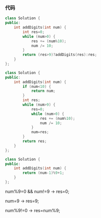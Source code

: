 ### 代码

```c++
class Solution {
public:
    int addDigits(int num) {
        int res=0;
        while (num>0) {
            res += (num%10);
            num /= 10;
        }
        return (res>9)?addDigits(res):res;
    }
};
```



```c++
class Solution {
public:
    int addDigits(int num) {
        if (num<10) {
            return num;
        }
        int res;
        while (num>9) {
            res=0;
            while (num>0) {
                res += (num%10);
                num /= 10;
            }
            num=res;
        }
        return res;
    }
};
```



```c++
class Solution {
public:
    int addDigits(int num) {
        return (num-1)%9+1;
    }
};
```

num%9=0 && num!=9 -> res=0;

num=9 -> res=9;

num%9!=0 -> res=num%9;